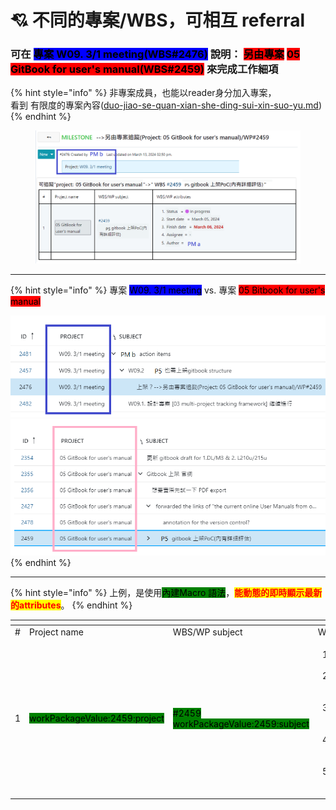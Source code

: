 # 💘 不同的專案/WBS，可相互 referral

### 可在 <mark style="background-color:blue;">專案 W09. 3/1 meeting(WBS#2476)</mark> 說明： <mark style="background-color:red;">另由專案</mark> <mark style="background-color:red;"></mark><mark style="background-color:red;">**05 GitBook for user's manual(WBS#2459)**</mark> 來完成工作細項

{% hint style="info" %}
非專案成員，也能以reader身分加入專案，\
看到 有限度的專案內容([duo-jiao-se-quan-xian-she-ding-sui-xin-suo-yu.md](../fu-he-yi-ban-zhuan-an-guan-li-de-yong-fa/duo-jiao-se-quan-xian-she-ding-sui-xin-suo-yu.md "mention"))
{% endhint %}

<figure><img src="../.gitbook/assets/image (1).png" alt=""><figcaption></figcaption></figure>

***

{% hint style="info" %}
專案 <mark style="background-color:blue;">W09. 3/1 meeting</mark> vs. 專案 <mark style="background-color:red;">05 Bitbook for user's manual</mark>

&#x20;![](<../.gitbook/assets/image (6).png>)    ![](<../.gitbook/assets/image (38).png>)
{% endhint %}



***

{% hint style="info" %}
上例，是使用<mark style="background-color:green;">內建Macro 語法</mark>，<mark style="color:red;">**能動態的即時顯示最新的attributes**</mark>。
{% endhint %}

<table data-header-hidden><thead><tr><th width="41"></th><th width="129"></th><th width="174"></th><th></th></tr></thead><tbody><tr><td>#</td><td>Project name</td><td>WBS/WP subject</td><td>WBS/WP attributes</td></tr><tr><td>1</td><td><mark style="background-color:green;">workPackageValue:2459:project</mark></td><td><mark style="background-color:green;">#2459 workPackageValue:2459:subject</mark></td><td><ol><li><mark style="background-color:green;">workPackageLabel:2459:status</mark>  = <mark style="background-color:green;">workPackageValue:2459:status</mark></li><li><mark style="background-color:green;">workPackageLabel:2459:startDate</mark>  = <mark style="background-color:green;">workPackageValue:2459:startDate</mark></li><li><mark style="background-color:green;">workPackageLabel:2459:dueDate</mark>  = <mark style="background-color:green;">workPackageValue:2459:dueDate</mark></li><li><mark style="background-color:green;">workPackageLabel:2459:assignee</mark> = <mark style="background-color:green;">workPackageValue:2459:assignee</mark></li><li><mark style="background-color:green;">workPackageLabel:2459:author</mark> = <mark style="background-color:green;">workPackageValue:2459:author</mark></li></ol></td></tr></tbody></table>
